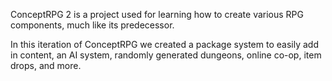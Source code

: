 ConceptRPG 2 is a project used for learning how to create various RPG components, much like its predecessor.

In this iteration of ConceptRPG we created a package system to easily add in content, an AI system, randomly generated dungeons, online co-op, item drops, and more.